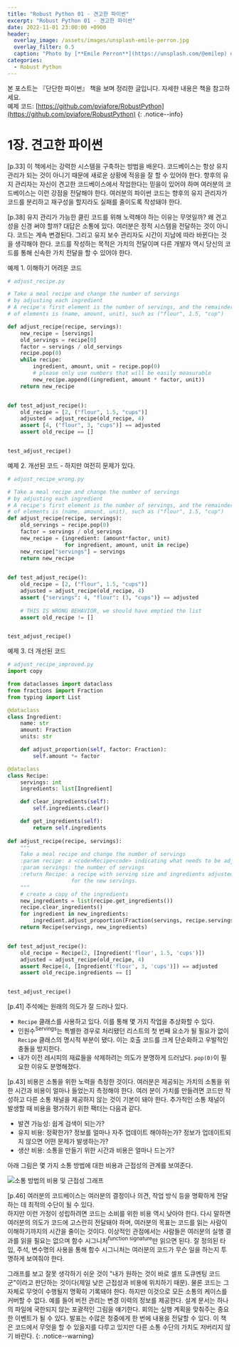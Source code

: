 ```yaml
---
title: "Robust Python 01 - 견고한 파이썬"
excerpt: "Robust Python 01 - 견고한 파이썬"
date: 2022-11-01 23:00:00 +0900
header:
  overlay_image: /assets/images/unsplash-emile-perron.jpg
  overlay_filter: 0.5
  caption: "Photo by [**Emile Perron**](https://unsplash.com/@emilep) on [**Unsplash**](https://unsplash.com/)"
categories:
  - Robust Python
---
```


본 포스트는 『단단한 파이썬』 책을 보며 정리한 글입니다. 자세한 내용은 책을 참고하세요.  
예제 코드: [https://github.com/pviafore/RobustPython](https://github.com/pviafore/RobustPython)
{: .notice--info}

# 1장. 견고한 파이썬

[p.33] 이 책에서는 강력한 시스템을 구축하는 방법을 배운다. 코드베이스는 항상 유지 관리가 되는 것이 아니기 때문에 새로운 상황에 적응을 잘 할 수 있어야 한다. 향후의 유지 관리자는 자신이 견고한 코드베이스에서 작업한다는 믿을이 있어야 하며 여러분의 코드베이스는 이런 강점을 전달해야 한다. 여러분의 파이썬 코드는 향후의 유지 관리자가 코드를 분리하고 재구성을 할지라도 실패를 줄이도록 작성돼야 한다.

[p.38] 유지 관리가 가능한 클린 코드를 위해 노력해야 하는 이유는 무엇일까? 왜 견고성을 신경 써야 할까? 대답은 소통에 있다. 여러분은 정적 시스템을 전달하는 것이 아니다. 코드는 계속 변경된다. 그리고 유지 보수 관리자도 시간이 지남에 따라 바뀐다는 것을 생각해야 한다. 코드를 작성하는 목적은 가치의 전달이며 다른 개발자 역시 당신의 코드를 통해 신속한 가치 전달을 할 수 있어야 한다.

예제 1. 이해하기 어려운 코드
```python
# adjust_recipe.py

# Take a meal recipe and change the number of servings
# by adjusting each ingredient
# A recipe's first element is the number of servings, and the remainder
# of elements is (name, amount, unit), such as ("flour", 1.5, "cup")

def adjust_recipe(recipe, servings):
    new_recipe = [servings]
    old_servings = recipe[0]
    factor = servings / old_servings
    recipe.pop(0)
    while recipe:
        ingredient, amount, unit = recipe.pop(0)
        # please only use numbers that will be easily measurable
        new_recipe.append((ingredient, amount * factor, unit))
    return new_recipe


def test_adjust_recipe():
    old_recipe = [2, ("flour", 1.5, "cups")]
    adjusted = adjust_recipe(old_recipe, 4)
    assert [4, ("flour", 3, "cups")] == adjusted
    assert old_recipe == []


test_adjust_recipe()
```

예제 2. 개선된 코드 - 하지만 여전히 문제가 있다.
```python
# adjust_recipe_wrong.py

# Take a meal recipe and change the number of servings
# by adjusting each ingredient
# A recipe's first element is the number of servings, and the remainder
# of elements is (name, amount, unit), such as ("flour", 1.5, "cup")
def adjust_recipe(recipe, servings):
    old_servings = recipe.pop(0)
    factor = servings / old_servings
    new_recipe = {ingredient: (amount*factor, unit) 
                  for ingredient, amount, unit in recipe} 
    new_recipe["servings"] = servings
    return new_recipe

    
def test_adjust_recipe():
    old_recipe = [2, ("flour", 1.5, "cups")]
    adjusted = adjust_recipe(old_recipe, 4)
    assert {"servings": 4, "flour": (3, "cups")} == adjusted
    
    # THIS IS WRONG BEHAVIOR, we should have emptied the list
    assert old_recipe != []


test_adjust_recipe()
```

예제 3. 더 개선된 코드
```python
# adjust_recipe_improved.py
import copy

from dataclasses import dataclass
from fractions import Fraction
from typing import List

@dataclass
class Ingredient:
    name: str
    amount: Fraction
    units: str

    def adjust_proportion(self, factor: Fraction):
        self.amount *= factor

@dataclass
class Recipe:
    servings: int
    ingredients: list[Ingredient]

    def clear_ingredients(self):
        self.ingredients.clear()

    def get_ingredients(self):
        return self.ingredients
    
def adjust_recipe(recipe, servings):
    """
    Take a meal recipe and change the number of servings
    :param recipe: a <code>Recipe<code> indicating what needs to be adjusted
    :param servings: the number of servings
    :return Recipe: a recipe with serving size and ingredients adjusted
                    for the new servings.
    """
    # create a copy of the ingredients
    new_ingredients = list(recipe.get_ingredients())
    recipe.clear_ingredients()
    for ingredient in new_ingredients:
        ingredient.adjust_proportion(Fraction(servings, recipe.servings))
    return Recipe(servings, new_ingredients)


def test_adjust_recipe():
    old_recipe = Recipe(2, [Ingredient('flour', 1.5, 'cups')])
    adjusted = adjust_recipe(old_recipe, 4)
    assert Recipe(4, [Ingredient('flour', 3, 'cups')]) == adjusted
    assert old_recipe.ingredients == []


test_adjust_recipe()
```
[p.41] 주석에는 원래의 의도가 잘 드러나 있다. 
- `Recipe` 클래스를 사용하고 있다. 이를 통해 몇 가지 작업을 추상화할 수 있다.
- 인원수<sup>Servings</sup>는 특별한 경우로 처리됐던 리스트의 첫 번째 요소가 될 필요가 없이 `Recipe` 클래스의 명시적 부분이 됐다. 이는 호출 코드를 크게 단순화하고 우발적인 충돌을 방지한다.
- 내가 이전 레시피의 재료들을 삭제하려는 의도가 분명하게 드러났다. `pop(0)`이 필요한 이유도 분명해졌다.

[p.43] 비용은 소통을 위한 노력을 측정한 것이다. 여러분은 제공되는 가치의 소통을 위한 시간과 비용이 얼마나 들었는지 측정해야 한다. 여러 분이 가치를 만들려면 코드만 작성하고 다른 소통 채널을 제공하지 않는 것이 기본이 돼야 한다. 추가적인 소통 채널이 발생할 때 비용을 평가하기 위한 팩터는 다음과 같다.
- 발견 가능성: 쉽게 검색이 되는가?
- 유지 비용: 정확한가? 정보를 얼마나 자주 업데이트 해야하는가? 정보가 업데이트되지 않으면 어떤 문제가 발생하는가?
- 생산 비용: 소통을 만들기 위한 시간과 비용은 얼마나 드는가?

아래 그림은 몇 가지 소통 방법에 대한 비용과 근접성의 관계를 보여준다.

![소통 방법의 비용 및 근접성 그래프]({{site.baseurl}}/assets/images/2022-11-01-robust-python-01.svg)

[p.46] 여러분의 코드베이스는 여러분의 결정이나 의견, 작업 방식 등을 명확하게 전달하는 데 최적의 수단이 될 수 있다.  
하지만 이런 가정이 성립하려면 코드는 소비를 위한 비용 역시 낮아야 한다. 다시 말하면 여러분의 의도가 코드에 고스란히 전달돼야 하며, 여러분의 목표는 코드를 읽는 사람이 이해하기까지의 시간을 줄이는 것이다. 이상적인 관점에서는 사람들은 여러분의 실행 결과를 읽을 필요는 없으며 함수 시그니처<sup>function signature</sup>만 읽으면 된다. 잘 정의된 타입, 주석, 변수명의 사용을 통해 함수 시그니처는 여러분의 코드가 무슨 일을 하는지 투명하게 보여줘야 한다.

그래프를 보고 잘못 생각하기 쉬운 것이 "내가 원하는 것이 바로 셀프 도큐멘팅 코드군"이라고 판단하는 것이다(제일 낮은 근접성과 비용에 위치하기 때문). 물론 코드는 그 자체로 무엇이 수행될지 명확히 기록돼야 한다. 하지만 이것으로 모든 소통의 케이스를 커버할 수 없다. 예를 들어 버전 관리는 변경 이력의 정보를 제공한다. 설계 문서는 하나의 파일에 국한되지 않는 포괄적인 그림을 얘기한다. 회의는 실행 계획을 맞춰주는 중요한 이벤트가 될 수 있다. 발표는 수많은 청중에게 한 번에 내용을 전달할 수 있다. 이 책은 코드에서 무엇을 할 수 있을지를 다루고 있지만 다른 소통 수단의 가치도 저버리지 않기 바란다.
{: .notice--warning}
